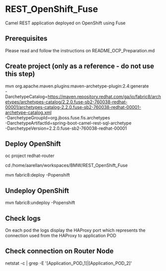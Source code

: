 # REST_OpenShift_Fuse
Camel REST application deployed on OpenShift using Fuse

## Prerequisites
Please read and follow the instructions on README_OCP_Preparation.md

## Create project (only as a reference - do not use this step)
mvn org.apache.maven.plugins:maven-archetype-plugin:2.4:generate \
  -DarchetypeCatalog=https://maven.repository.redhat.com/ga/io/fabric8/archetypes/archetypes-catalog/2.2.0.fuse-sb2-760038-redhat-00001/archetypes-catalog-2.2.0.fuse-sb2-760038-redhat-00001-archetype-catalog.xml \
  -DarchetypeGroupId=org.jboss.fuse.fis.archetypes \
  -DarchetypeArtifactId=spring-boot-camel-rest-sql-archetype \
  -DarchetypeVersion=2.2.0.fuse-sb2-760038-redhat-00001
  
## Deploy OpenShift
oc project redhat-router

cd /home/aarellan/workspaces/BMW/REST_OpenShift_Fuse

mvn fabric8:deploy -Popenshift

## Undeploy OpenShift
mvn fabric8:undeploy -Popenshift

## Check logs
On each pod the logs display the HAProxy port which represents the connection used from the HAProxy to application POD

## Check connection on Router Node
netstat -c | grep -E '[Application_POD_1]|[Application_POD_2]'

